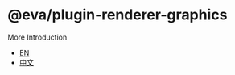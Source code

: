 
# @eva/plugin-renderer-graphics

More Introduction
- [EN](https://eva.js.org)
- [中文](https://eva-engine.gitee.io)
    